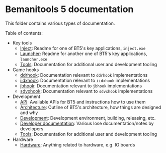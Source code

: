 # Bemanitools 5 documentation
This folder contains various types of documentation.

Table of contents:
* Key tools
    * [Inject](inject.md): Readme for one of BT5's key applications, `inject.exe`
    * [Launcher](launcher.md): Readme for another one of BT5's key applications, `launcher.exe`
    * [Tools](tools/README.md): Documentation for additional user and development tooling
* Game hooks
    * [ddrhook](ddrhook/README.md): Documentation relevant to `ddrhook` implementations
    * [iidxhook](iidxhook/README.md): Documentation relevant to `iidxhook` implementations
    * [jbhook](jbhook/README.md): Documentation relevant to `jbhook` implementations
    * [sdvxhook](sdvxhook/README.md): Documentation relevant to `sdvxhook` implementations
* Development
    * [API](api.md): Available APIs for BT5 and instructions how to use them
    * [Architecture](architecture.md): Outline of BT5's architecture, how things are designed and why
    * [Development](development.md): Development environment, building, releasing, etc.
    * [Developer documentation](dev/README.md): Various lose documentation/notes by developers
    * [Tools](tools/README.md): Documentation for additional user and development tooling
* Hardware
    * [Hardware](hardware/README.md): Anything related to hardware, e.g. IO boards